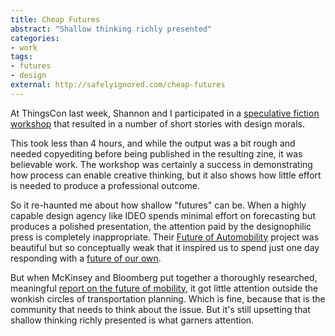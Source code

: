 ```yaml
---
title: Cheap Futures
abstract: "Shallow thinking richly presented"
categories:
- work
tags:
- futures
- design
external: http://safelyignored.com/cheap-futures
---
```


At ThingsCon last week, Shannon and I participated in a [speculative fiction workshop](https://2016.thingscon.nl/sessions/thingclash-chronicles-speculative-frictions-in-the-plausible-near-now/) that resulted in a number of short stories with design morals.

This took less than 4 hours, and while the output was a bit rough and needed copyediting before being published in the resulting zine, it was believable work. The workshop was certainly a success in demonstrating how process can enable creative thinking, but it also shows how little effort is needed to produce a professional outcome.

So it re-haunted me about how shallow "futures" can be. When a highly capable design agency like IDEO spends minimal effort on forecasting but produces a polished presentation, the attention paid by the designophilic press is completely inappropriate. Their [Future of Automobility](https://www.ideo.com/post/future-of-automobility) project was beautiful but so conceptually weak that it inspired us to spend just one day responding with a [future of our own](https://theartificial.com/laboratory/futureofcake.html).

But when McKinsey and Bloomberg put together a thoroughly researched, meaningful [report on the future of mobility](https://www.bbhub.io/bnef/sites/4/2016/10/BNEF_McKinsey_The-Future-of-Mobility_11-10-16.pdf), it got little attention outside the wonkish circles of transportation planning. Which is fine, because that is the community that needs to think about the issue. But it's still upsetting that shallow thinking richly presented is what garners attention.
